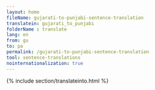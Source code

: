 ```yaml
---
layout: home
fileName: gujarati-to-punjabi-sentence-translation
translatein: gujarati_to_punjabi
folderName : translate
lang: en
from: gu
to: pa
permalink: /gujarati-to-punjabi-sentence-translation
tool: sentence-translations
nointernationalization: true
---
```

{% include section/translateinto.html %}
